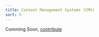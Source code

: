 ```yaml
---
title: Content Management Systems (CMS)
sort: 5
---
```


Comming Soon, [contribute](https://github.com/Amr2812/software-environment-concepts/blob/master/content/cms.md)
